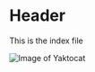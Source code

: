 # Header

This is the index file

![Image of Yaktocat](https://octodex.github.com/images/yaktocat.png)
